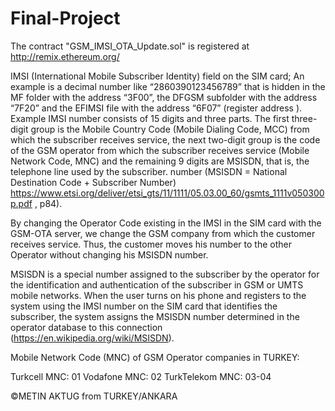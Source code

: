 # Final-Project
The contract "GSM_IMSI_OTA_Update.sol" is registered at http://remix.ethereum.org/

IMSI (International Mobile Subscriber Identity) field on the SIM card; An example is a decimal number like “2860390123456789” that is hidden in the MF folder with the address “3F00”, the DFGSM subfolder with the address “7F20” and the EFIMSI file with the address “6F07” (register address ). Example IMSI number consists of 15 digits and three parts. The first three-digit group is the Mobile Country Code (Mobile Dialing Code, MCC) from which the subscriber receives service, the next two-digit group is the code of the GSM operator from which the subscriber receives service (Mobile Network Code, MNC) and the remaining 9 digits are MSISDN, that is, the telephone line used by the subscriber. number (MSISDN = National Destination Code + Subscriber Number) https://www.etsi.org/deliver/etsi_gts/11/1111/05.03.00_60/gsmts_1111v050300p.pdf , p84).

By changing the Operator Code existing in the IMSI in the SIM card with the GSM-OTA server, we change the GSM company from which the customer receives service. Thus, the customer moves his number to the other Operator without changing his MSISDN number.

MSISDN is a special number assigned to the subscriber by the operator for the identification and authentication of the subscriber in GSM or UMTS mobile networks. When the user turns on his phone and registers to the system using the IMSI number on the SIM card that identifies the subscriber, the system assigns the MSISDN number determined in the operator database to this connection  (https://en.wikipedia.org/wiki/MSISDN).

Mobile Network Code (MNC) of GSM Operator companies in TURKEY:

Turkcell MNC: 01
Vodafone MNC: 02
TurkTelekom MNC: 03-04

©METIN AKTUG from TURKEY/ANKARA
